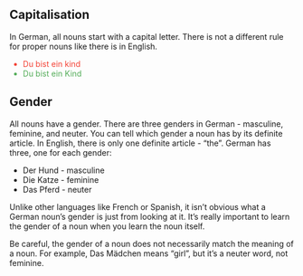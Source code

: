 ## Capitalisation
In German, all nouns start with a capital letter. There is not a different rule for proper nouns like there is in English.

<ul>
	<li style="color: #F44336;">Du bist ein <z>kind</z></li>
	<li style="color: #54ad59;">Du bist ein <z>Kind</z></li>
</ul>

## Gender
All nouns have a gender. There are three genders in German - masculine, feminine, and neuter. You can tell which gender a noun has by its definite article. In English, there is only one definite article - “the”. German has  three, one for each gender:

- Der Hund - masculine
- Die Katze - feminine
- Das Pferd - neuter

Unlike other languages like French or Spanish, it isn’t obvious what a German noun’s gender is just from looking at it. It’s really important to learn the gender of a noun when you learn the noun itself.

Be careful, the gender of a noun does not necessarily match the meaning of a noun. For example, Das Mädchen means “girl”, but it’s a neuter word, not feminine.
